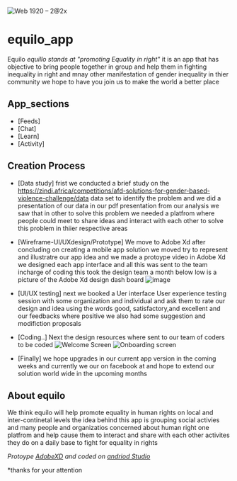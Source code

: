 ![Web 1920 – 2@2x](https://user-images.githubusercontent.com/44718084/131335694-ac22aad2-c908-48d8-a57a-1be7f32caae8.png)
# equilo_app
Equilo <i>equillo stands at "promoting Equality in right"</i>
it is an app that has objective to bring people together in group and help them 
in fighting inequality in right and mnay other manifestation of gender inequality 
in thier community we hope to have you join us to make the world a better place

## App_sections

* [Feeds]
* [Chat]
* [Learn]
* [Activity]

## Creation Process 

* [Data study] frist we conducted a brief study on the https://zindi.africa/competitions/afd-solutions-for-gender-based-violence-challenge/data data set
to identify the problem and we did a presentation of our data in our pdf presentation from our analysis we saw that in other to solve this  problem 
 we needed a platfrom where people could meet to share ideas and interact with each other to solve this problem in thiier respective areas 

* [Wireframe-UI/UXdesign/Prototype] We  move to Adobe Xd after concluding on creating a mobile app solution we moved 
try to represent and illustratre our app idea and we made a protoype video 
in Adobe Xd we designed each app interface and all this was sent to the team incharge of coding this took the design
team a month  below low is a picture of the Adobe Xd design dash board
![image](https://user-images.githubusercontent.com/44718084/130881067-8eac1ccf-fd72-4a16-ba1c-51899b183da0.png)

* [UI/UX testing] next we booked a Uer interface User experience testing session with some organization and individual and 
ask them to rate our design and idea using the words good, satisfactory,and excellent 
and our feedbacks where positive we also had some suggestion and modifiction proposals 

* [Coding..] Next the design resources where sent to our team of coders to be coded 
![Welcome Screen](https://user-images.githubusercontent.com/44718084/130885970-2a04f380-f9a3-4187-a960-2caf72df6b3e.png)
![Onboarding screen](https://user-images.githubusercontent.com/44718084/130886076-82a9ddcc-a3b2-42b6-9449-53236bbb24d2.png)

* [Finally] we hope upgrades in our current app version in the coming weeks 
and currently we our on facebook at and hope to extend our solution world wide in the upcoming months  


## About equilo

We think equilo will help promote equality in human rights on local and inter-continetal levels
the idea behind this app  is grouping social activies and many people and organizatios concerned 
about human right one platfrom and help cause them to interact and share with each other 
activites they do on a daily base to fight for equality in rights 

<i>Protoype [AdobeXD](https://www.adobe.com/) and coded on [andriod Studio](https://developer.android.com/studio)</i>

*thanks for your attention 
